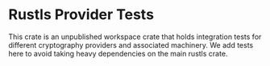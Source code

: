 # Rustls Provider Tests

This crate is an unpublished workspace crate that holds integration tests for different cryptography providers
and associated machinery. We add tests here to avoid taking heavy dependencies on the main rustls crate.
